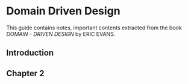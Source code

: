 # Domain Driven Design

This guide contains notes, important contents extracted from the book *DOMAIN - DRIVEN DESIGN* by ERIC EVANS.

## Introduction

## Chapter 2
